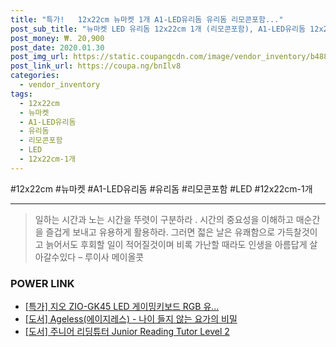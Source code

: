 ```yaml
--- 
title: "특가!   12x22cm 뉴마켓 1개 A1-LED유리돔 유리돔 리모콘포함..." 
post_sub_title: "뉴마켓 LED 유리돔 12x22cm 1개 (리모콘포함), A1-LED유리돔 12x22cm-1개" 
post_money: ₩. 20,900 
post_date: 2020.01.30 
post_img_url: https://static.coupangcdn.com/image/vendor_inventory/b488/dd89e28daa3a2695bde560fca46658f5f0678c3c18749aafa049210ba49d.jpg 
post_link_url: https://coupa.ng/bnIlv8 
categories: 
  - vendor_inventory 
tags: 
  - 12x22cm 
  - 뉴마켓 
  - A1-LED유리돔 
  - 유리돔 
  - 리모콘포함 
  - LED 
  - 12x22cm-1개 
--- 
```

  #12x22cm #뉴마켓 #A1-LED유리돔 #유리돔 #리모콘포함 #LED #12x22cm-1개 
<hr> 

> 일하는 시간과 노는 시간을 뚜렷이 구분하라 . 시간의 중요성을 이해하고 매순간을 즐겁게 보내고 유용하게 활용하라. 그러면 젋은 날은 유쾌함으로 가득찰것이고 늙어서도 후회할 일이 적어질것이며 비록 가난할 때라도 인생을 아름답게 살아갈수있다  – 루이사 메이올콧 


### POWER LINK

* <a href="https://blog.naver.com/sakai111/221787184434" target="_blank">[특가] 지오 ZIO-GK45 LED 게이밍키보드 RGB 유...</a>
* <a href="https://blog.naver.com/santokki14/221789895587" target="_blank">[도서] Ageless(에이지레스) - 나이 들지 않는 요가의 비밀</a>
* <a href="https://blog.naver.com/santokki14/221783007755" target="_blank">[도서] 주니어 리딩튜터 Junior Reading Tutor Level 2</a>
